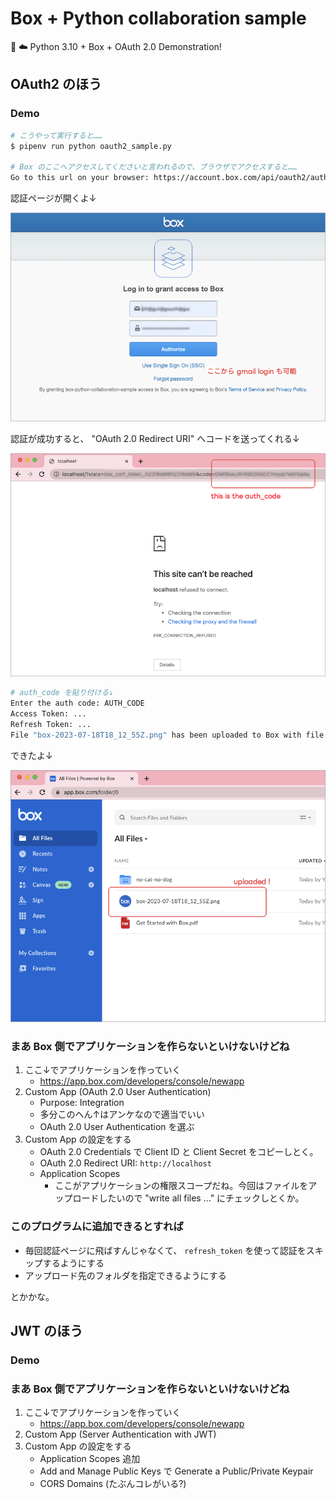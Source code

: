Box + Python collaboration sample
===

🐍 ☁️ Python 3.10 + Box + OAuth 2.0 Demonstration!

## OAuth2 のほう

### Demo

```bash
# こうやって実行すると……
$ pipenv run python oauth2_sample.py

# Box のここへアクセスしてくださいと言われるので、ブラウザでアクセスすると……
Go to this url on your browser: https://account.box.com/api/oauth2/authorize?state=...
```

認証ページが開くよ↓

![](./docs/log-in-to-grant-access-to-box.png)

認証が成功すると、 "OAuth 2.0 Redirect URI" へコードを送ってくれる↓

![](./docs/localhost-auth-code.png)

```bash
# auth_code を貼り付ける↓
Enter the auth code: AUTH_CODE
Access Token: ...
Refresh Token: ...
File "box-2023-07-18T18_12_55Z.png" has been uploaded to Box with file ID: 1261571953317
```

できたよ↓

![](./docs/file-uploaded.png)

### まあ Box 側でアプリケーションを作らないといけないけどね

1. ここ↓でアプリケーションを作っていく
    - https://app.box.com/developers/console/newapp
2. Custom App (OAuth 2.0 User Authentication)
    - Purpose: Integration
    - 多分このへん↑はアンケなので適当でいい
    - OAuth 2.0 User Authentication を選ぶ
3. Custom App の設定をする
    - OAuth 2.0 Credentials で Client ID と Client Secret をコピーしとく。
    - OAuth 2.0 Redirect URI: `http://localhost`
    - Application Scopes
        - ここがアプリケーションの権限スコープだね。今回はファイルをアップロードしたいので "write all files ..." にチェックしとくか。

### このプログラムに追加できるとすれば

- 毎回認証ページに飛ばすんじゃなくて、 `refresh_token` を使って認証をスキップするようにする
- アップロード先のフォルダを指定できるようにする

とかかな。

## JWT のほう

### Demo

### まあ Box 側でアプリケーションを作らないといけないけどね

1. ここ↓でアプリケーションを作っていく
    - https://app.box.com/developers/console/newapp
2. Custom App (Server Authentication with JWT)
3. Custom App の設定をする
    - Application Scopes 追加
    - Add and Manage Public Keys で Generate a Public/Private Keypair
    - CORS Domains (たぶんコレがいる?)

